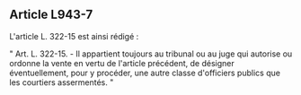 Article L943-7
----
L'article L. 322-15 est ainsi rédigé :

" Art. L. 322-15. - Il appartient toujours au tribunal ou au juge qui autorise
ou ordonne la vente en vertu de l'article précédent, de désigner éventuellement,
pour y procéder, une autre classe d'officiers publics que les courtiers
assermentés. "
